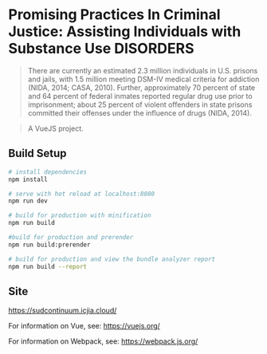 # Promising Practices In Criminal Justice: Assisting Individuals with Substance Use DISORDERS

> There are currently an estimated 2.3 million individuals in U.S. prisons and jails, with 1.5 million meeting DSM-IV medical criteria for addiction (NIDA, 2014; CASA, 2010). Further, approximately 70 percent of state and 64 percent of federal inmates reported regular drug use prior to imprisonment; about 25 percent of violent offenders in state prisons committed their offenses under the influence of drugs (NIDA, 2014).

> A VueJS project.



## Build Setup

``` bash
# install dependencies
npm install

# serve with hot reload at localhost:8080
npm run dev

# build for production with minification
npm run build

#build for production and prerender
npm run build:prerender

# build for production and view the bundle analyzer report
npm run build --report

```

## Site

https://sudcontinuum.icjia.cloud/

For information on Vue, see: https://vuejs.org/

For information on Webpack, see: https://webpack.js.org/
